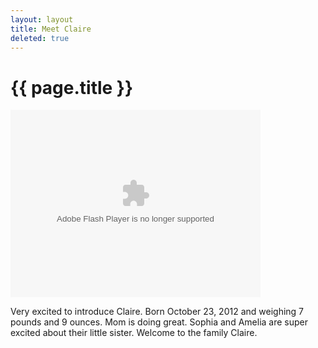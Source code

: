 ```yaml
---
layout: layout
title: Meet Claire
deleted: true
---
```


{{ page.title }}
================
<object width="400" height="300"> <param name="flashvars" value="offsite=true&lang=en-us&page_show_url=%2Fphotos%2Fcaritos%2Fsets%2F72157631956374490%2Fshow%2F&page_show_back_url=%2Fphotos%2Fcaritos%2Fsets%2F72157631956374490%2F&set_id=72157631956374490&jump_to="></param> <param name="movie" value="http://www.flickr.com/apps/slideshow/show.swf?v=122138"></param> <param name="allowFullScreen" value="true"></param><embed type="application/x-shockwave-flash" src="http://www.flickr.com/apps/slideshow/show.swf?v=122138" allowFullScreen="true" flashvars="offsite=true&lang=en-us&page_show_url=%2Fphotos%2Fcaritos%2Fsets%2F72157631956374490%2Fshow%2F&page_show_back_url=%2Fphotos%2Fcaritos%2Fsets%2F72157631956374490%2F&set_id=72157631956374490&jump_to=" width="400" height="300"></embed></object>
<p>
Very excited to introduce Claire.  Born October 23, 2012 and weighing 7 pounds and 9 ounces.
Mom is doing great.  Sophia and Amelia are super excited about their little sister. Welcome to the family Claire.
</p>
